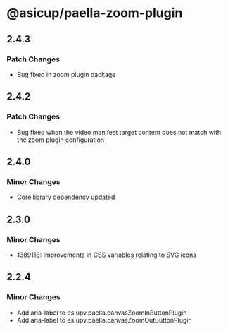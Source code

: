 # @asicup/paella-zoom-plugin

## 2.4.3

### Patch Changes

- Bug fixed in zoom plugin package

## 2.4.2

### Patch Changes

- Bug fixed when the video manifest target content does not match with the zoom plugin configuration

## 2.4.0

### Minor Changes

- Core library dependency updated

## 2.3.0

### Minor Changes

- 1389118: Improvements in CSS variables relating to SVG icons

## 2.2.4

### Minor Changes

- Add aria-label to es.upv.paella.canvasZoomInButtonPlugin
- Add aria-label to es.upv.paella.canvasZoomOutButtonPlugin

